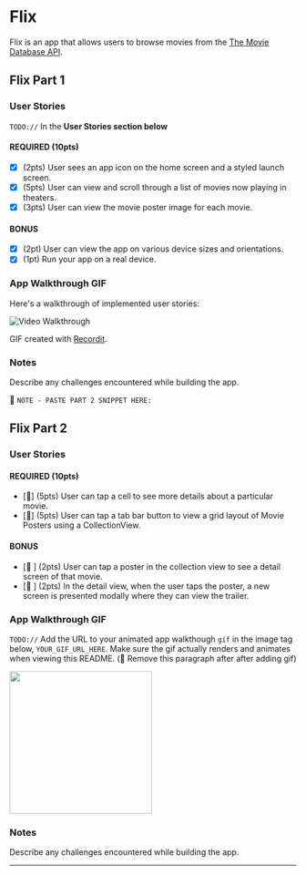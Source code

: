 # Flix

Flix is an app that allows users to browse movies from the [The Movie Database API](http://docs.themoviedb.apiary.io/#).

## Flix Part 1

### User Stories

`TODO://` In the **User Stories section below**

#### REQUIRED (10pts)

- [x] (2pts) User sees an app icon on the home screen and a styled launch screen.
- [x] (5pts) User can view and scroll through a list of movies now playing in theaters.
- [x] (3pts) User can view the movie poster image for each movie.

#### BONUS

- [x] (2pt) User can view the app on various device sizes and orientations.
- [x] (1pt) Run your app on a real device.

### App Walkthrough GIF

Here's a walkthrough of implemented user stories:

<img src='./ProjectGif.gif' title='Video Walkthrough' width='' alt='Video Walkthrough' />

<br>

GIF created with [Recordit](https://recordit.co/).

### Notes

Describe any challenges encountered while building the app.

📝 `NOTE - PASTE PART 2 SNIPPET HERE:`

## Flix Part 2

### User Stories

#### REQUIRED (10pts)

- [🚫] (5pts) User can tap a cell to see more details about a particular movie.
- [🚫] (5pts) User can tap a tab bar button to view a grid layout of Movie Posters using a CollectionView.

#### BONUS

- [🚫 ] (2pts) User can tap a poster in the collection view to see a detail screen of that movie.
- [🚫 ] (2pts) In the detail view, when the user taps the poster, a new screen is presented modally where they can view the trailer.

### App Walkthrough GIF

`TODO://` Add the URL to your animated app walkthough `gif` in the image tag below, `YOUR_GIF_URL_HERE`. Make sure the gif actually renders and animates when viewing this README. (🚫 Remove this paragraph after after adding gif)

<img src="YOUR_GIF_URL_HERE" width=250><br>

### Notes

Describe any challenges encountered while building the app.

---
